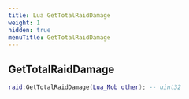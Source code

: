 ```yaml
---
title: Lua GetTotalRaidDamage
weight: 1
hidden: true
menuTitle: GetTotalRaidDamage
---
```

## GetTotalRaidDamage
```lua
raid:GetTotalRaidDamage(Lua_Mob other); -- uint32
```